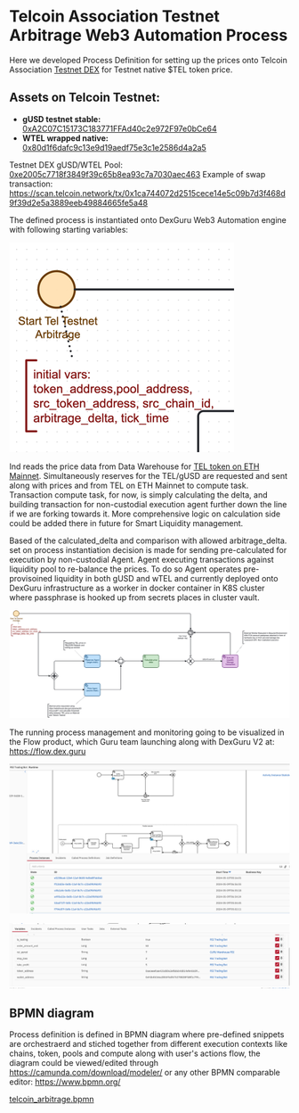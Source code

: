 # Telcoin Association Testnet Arbitrage Web3 Automation Process

Here we developed Process Definition for setting up the prices onto Telcoin Association [Testnet DEX](https://swap.telcoin.network/) 
for Testnet native $TEL token price.

## Assets on Telcoin Testnet:

- **gUSD testnet stable:**  [0xA2C07C15173C183771FFAd40c2e972F97e0bCe64](https://scan.telcoin.network/address/0xA2C07C15173C183771FFAd40c2e972F97e0bCe64)
- **WTEL wrapped native:**  [0x80d1f6dafc9c13e9d19aedf75e3c1e2586d4a2a5](https://scan.telcoin.network/address/0x80d1f6dafc9c13e9d19aedf75e3c1e2586d4a2a5)


Testnet DEX gUSD/WTEL Pool: [0xe2005c7718f3849f39c65b8ea93c7a7030aec463](https://scan.telcoin.network/address/0xe2005c7718f3849f39c65b8ea93c7a7030aec463)
Example of swap transaction: https://scan.telcoin.network/tx/0x1ca744072d2515cece14e5c09b7d3f468d9f39d2e5a3889eeb49884665fe5a48

The defined process is instantiated onto DexGuru Web3 Automation engine with following starting variables:

![telcoin_arbitrage_init_vars.png](telcoin_arbitrage_init_vars.png)

Ind reads the price data from Data Warehouse for 
[TEL token on ETH Mainnet](https://dex.guru/token/eth/0x467bccd9d29f223bce8043b84e8c8b282827790f). Simultaneously 
reserves for the TEL/gUSD are requested and sent along with prices and from TEL on ETH Mainnet to compute task.
Transaction compute task, for now, is simply calculating the delta, and building transaction for non-custodial execution
agent further down the line if we are forking towards it. More comprehensive logic on calculation side could be added
there in future for Smart Liquidity management. 

Based of the calculated_delta and comparison with allowed arbitrage_delta. set on process instantiation decision is made for sending
pre-calculated for execution by non-custodial Agent. Agent executing transactions against liquidity pool to re-balance the prices.
To do so Agent operates pre-provisoined liquidity in both gUSD and wTEL and currently deployed onto DexGuru infrastructure 
as a worker in docker container in K8S cluster where passphrase is hooked up from secrets places in cluster vault.


![telcoin_arbitrage.png](telcoin_arbitrage.png)

The running process management and monitoring going to be visualized in the Flow product, which Guru team launching along 
with DexGuru V2 at: https://flow.dex.guru 

![runtme_monitoring_example.png](runtme_monitoring_example.png)

![execution_context_dive.png](execution_context_dive.png)

## BPMN diagram

Process definition is defined in BPMN diagram where pre-defined snippets are orchestraerd and stiched together from 
different execution contexts like chains, token, pools and compute along with user's actions flow, the diagram could 
be viewed/edited through https://camunda.com/download/modeler/ or any other BPMN comparable editor: https://www.bpmn.org/

[telcoin_arbitrage.bpmn](telcoin_arbitrage.bpmn)

